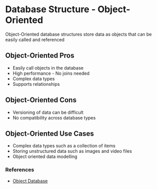 # Database Structure - Object-Oriented

Object-Oriented database structures store data as objects that can be easily called and referenced

## Object-Oriented Pros

- Easily call objects in the database
- High performance - No joins needed
- Complex data types
- Supports relationships

## Object-Oriented Cons

- Versioning of data can be difficult
- No compatibility across database types

## Object-Oriented Use Cases

- Complex data types such as a collection of items
- Storing unstructured data such as images and video files
- Object oriented data modelling

### References

- [Object Database](https://en.wikipedia.org/wiki/Object_database)
